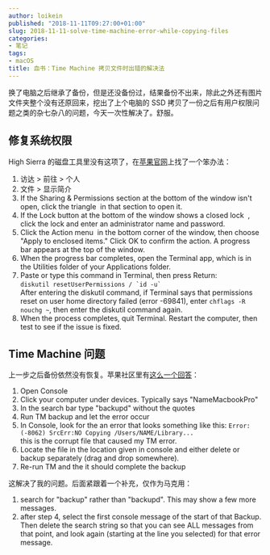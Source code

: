 ```yaml
---
author: loikein
published: "2018-11-11T09:27:00+01:00"
slug: 2018-11-11-solve-time-machine-error-while-copying-files
categories:
- 笔记
tags:
- macOS
title: 血书：Time Machine 拷贝文件时出错的解决法
---
```

换了电脑之后继承了备份，但是还没备份过，结果备份不出来，除此之外还有图片文件夹整个没有还原回来，挖出了上个电脑的 SSD 拷贝了一份之后有用户权限问题之类的杂七杂八的问题，今天一次性解决了。舒服。  


## 修复系统权限

High Sierra
的磁盘工具里没有这项了，在[苹果官网](https://support.apple.com/en-us/HT203538)上找了一个笨办法：  

1.  访达 &gt; 前往 &gt; 个人
2.  文件 &gt; 显示简介
3.  If the Sharing & Permissions section at the bottom of the window
    isn't open, click the triangle  in that section to open it.
4.  If the Lock button at the bottom of the window shows a closed lock 
    , click the lock and enter an administrator name and password.
5.  Click the Action menu  in the bottom corner of the window, then
    choose "Apply to enclosed items." Click OK to confirm the action. A
    progress bar appears at the top of the window.
6.  When the progress bar completes, open the Terminal app, which is in
    the Utilities folder of your Applications folder.
7.  Paste or type this command in Terminal, then press Return:  
    `` diskutil resetUserPermissions / `id -u` ``  
    After entering the diskutil command, if Terminal says that
    permissions reset on user home directory failed (error -69841),
    enter `chflags -R nouchg ~`, then enter the diskutil command
    again.  
8.  When the process completes, quit Terminal. Restart the computer,
    then test to see if the issue is fixed.  

  

## Time Machine 问题

上一步之后备份依然没有恢复。苹果社区里有[这么一个回答](https://discussions.apple.com/message/31272399#message31272399)：  

1.  Open Console
2.  Click your computer under devices. Typically says "NameMacbookPro"
3.  In the search bar type "backupd" without the quotes
4.  Run TM backup and let the error occur
5.  In Console, look for the an error that looks something like this:
    `Error: (-8062) SrcErr:NO Copying /Users/NAME/Library...`  
    this is the corrupt file that caused my TM error.
6.  Locate the file in the location given in console and either delete
    or backup separately (drag and drop somewhere).
7.  Re-run TM and the it should complete the backup

  
这解决了我的问题。后面紧跟着一个补充，仅作为马克用：  

1.  search for "backup" rather than "backupd". This may show a few more
    messages.
2.  after step 4, select the first console message of the start of that
    Backup. Then delete the search string so that you can see ALL
    messages from that point, and look again (starting at the line you
    selected) for that error message.
